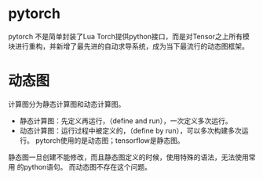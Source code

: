 # pytorch
pytorch 不是简单封装了Lua Torch提供python接口，而是对Tensor之上所有模块进行重构，并新增了最先进的自动求导系统，成为当下最流行的动态图框架。

# 动态图
计算图分为静态计算图和动态计算图。
* 静态计算图：先定义再运行，（define and run），一次定义多次运行。
* 动态计算图：运行过程中被定义的，（define by run），可以多次构建多次运行。
pytorch使用的是动态图；tensorflow是静态图。

静态图一旦创建不能修改，而且静态图定义的时候，使用特殊的语法，无法使用常用 的python语句。
而动态图不存在这个问题。

